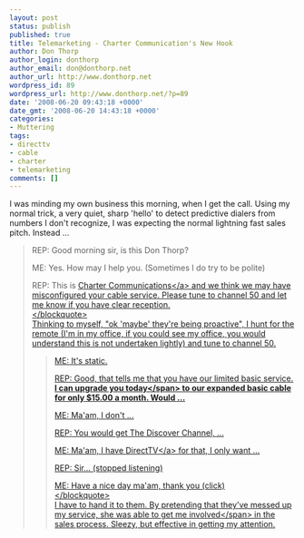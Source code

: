 ```yaml
---
layout: post
status: publish
published: true
title: Telemarketing - Charter Communication's New Hook
author: Don Thorp
author_login: donthorp
author_email: don@donthorp.net
author_url: http://www.donthorp.net
wordpress_id: 89
wordpress_url: http://www.donthorp.net/?p=89
date: '2008-06-20 09:43:18 +0000'
date_gmt: '2008-06-20 14:43:18 +0000'
categories:
- Muttering
tags:
- directtv
- cable
- charter
- telemarketing
comments: []
---
```

<p>I was minding my own business this morning, when I get the call. Using my normal trick, a very quiet, sharp 'hello' to detect predictive dialers from numbers I don't recognize, I was expecting the normal lightning fast sales pitch. Instead ...</p>
<blockquote><p>
REP: Good morning sir, is this Don Thorp?</p>
<p>ME: Yes. How may I help you. (Sometimes I do try to be polite)</p>
<p>REP: This is <a href="www.charter.com&#47;" target="_blank">Charter Communications<&#47;a> and we think we may have misconfigured your cable service. Please tune to channel 50 and let me know if you have clear reception.<br />
<&#47;blockquote><br />
Thinking to myself, "ok 'maybe' they're being proactive", I hunt for the remote (I'm in my office, if you could see my office, you would understand this is not undertaken lightly) and tune to channel 50.</p>
<blockquote><p>
ME: It's static.</p>
<p>REP: Good, that tells me that you have our limited basic service. <span style="font-weight: bold">I can upgrade you today<&#47;span> to our expanded basic cable for only $15.00 a month. Would ...</p>
<p>ME: Ma'am, I don't ...</p>
<p>REP: You would get The Discover Channel, ...</p>
<p>ME: Ma'am, I have <a href="www.directv.com" target="_blank">DirectTV<&#47;a> for that, I only want ...</p>
<p>REP: Sir... (stopped listening)</p>
<p>ME: Have a nice day ma'am, thank you (click)<br />
<&#47;blockquote><br />
I have to hand it to them. By pretending that they've messed up my service, she was able to get me <span style="text-style">involved<&#47;span> in the sales process. Sleezy, but effective in getting my attention.</p>
